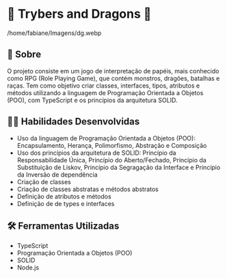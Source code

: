 # :dragon: Trybers and Dragons :dragon:

/home/fabiane/Imagens/dg.webp


## :page_with_curl: Sobre

O projeto consiste em um jogo de interpretação de papéis, mais conhecido como RPG (Role Playing Game), que contém monstros, dragões, batalhas e raças.
Tem como objetivo criar classes, interfaces, tipos, atributos e métodos utilizando a linguagem de Programação Orientada a Objetos (POO), com TypeScript e os princípios da arquitetura SOLID. 


## :man_technologist: Habilidades Desenvolvidas

* Uso da linguagem de Programação Orientada a Objetos (POO): Encapsulamento, Herança, Polimorfismo, Abstração e Composição
* Uso dos princípios da arquitetura de SOLID: Princípio da Responsabilidade Única, Princípio do Aberto/Fechado, Princípio da Substituição de Liskov, Princípio da Segragação da Interface e Princípio da Inversão de dependência
* Criação de classes
* Criação de classes abstratas e métodos abstratos
* Definição de atributos e métodos
* Definição de de types e interfaces


## :hammer_and_wrench: Ferramentas Utilizadas

* TypeScript
* Programação Orientada a Objetos (POO)
* SOLID
* Node.js
